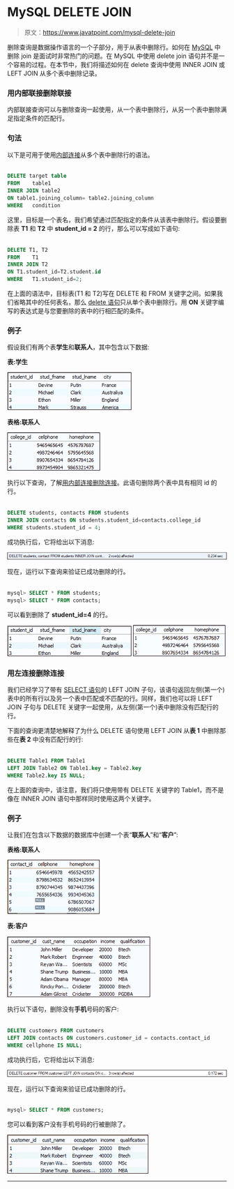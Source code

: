 # MySQL DELETE JOIN

> 原文：<https://www.javatpoint.com/mysql-delete-join>

删除查询是数据操作语言的一个子部分，用于从表中删除行。如何在 [MySQL](https://www.javatpoint.com/mysql-tutorial) 中删除 join 是面试时非常热门的问题。在 MySQL 中使用 delete join 语句并不是一个容易的过程。在本节中，我们将描述如何在 delete 查询中使用 INNER JOIN 或 LEFT JOIN 从多个表中删除记录。

### 用内部联接删除联接

内部联接查询可以与删除查询一起使用，从一个表中删除行，从另一个表中删除满足指定条件的匹配行。

### 句法

以下是可用于使用[内部连接](https://www.javatpoint.com/mysql-inner-join)从多个表中删除行的语法。

```sql

DELETE target table 
FROM    table1  
INNER JOIN table2
ON table1.joining_column= table2.joining_column
WHERE   condition

```

这里，目标是一个表名，我们希望通过匹配指定的条件从该表中删除行。假设要删除表 **T1** 和 **T2** 中 **student_id = 2** 的行，那么可以写成如下语句:

```sql

DELETE T1, T2  
FROM    T1  
INNER JOIN T2  
ON T1.student_id=T2.student.id  
WHERE   T1.student_id=2;

```

在上面的语法中，目标表(T1 和 T2)写在 DELETE 和 FROM 关键字之间。如果我们省略其中的任何表名，那么 [delete 语句](https://www.javatpoint.com/mysql-delete)只从单个表中删除行。用 **ON** 关键字编写的表达式是与您要删除的表中的行相匹配的条件。

### 例子

假设我们有两个表**学生**和**联系人**，其中包含以下数据:

**表:学生**

![MySQL DELETE JOIN](img/88feaef3e48d2423880a277b462afda1.png)

**表格:联系人**

![MySQL DELETE JOIN](img/80bba7d64f6f5e8b795698cea31a65c1.png)

执行以下查询，了解[用内部连接删除连接](https://www.javatpoint.com/mysql-delete-join)。此语句删除两个表中具有相同 id 的行。

```sql

DELETE students, contacts FROM students
INNER JOIN contacts ON students.student_id=contacts.college_id 
WHERE students.student_id = 4;

```

成功执行后，它将给出以下消息:

![MySQL DELETE JOIN](img/acbd801210e86a0a6337889af09f298f.png)

现在，运行以下查询来验证已成功删除的行。

```sql

mysql> SELECT * FROM students;
mysql> SELECT * FROM contacts;

```

可以看到删除了 **student_id=4** 的行。

![MySQL DELETE JOIN](img/850dad1f5df49481c9c754a3e2b12d2a.png) ![MySQL DELETE JOIN](img/246bd361e4187e09d61610c4a4a6e118.png)

### 用左连接删除连接

我们已经学习了带有 [SELECT 语句](https://www.javatpoint.com/mysql-select)的 LEFT JOIN 子句，该语句返回左侧(第一个)表中的所有行以及另一个表中匹配或不匹配的行。同样，我们也可以将 LEFT JOIN 子句与 DELETE 关键字一起使用，从左侧(第一个)表中删除没有匹配行的行。

下面的查询更清楚地解释了为什么 DELETE 语句使用 LEFT JOIN 从**表 1** 中删除那些在**表 2** 中没有匹配行的行:

```sql

DELETE Table1 FROM Table1
LEFT JOIN Table2 ON Table1.key = Table2.key 
WHERE Table2.key IS NULL;

```

在上面的查询中，请注意，我们将只使用带有 DELETE 关键字的 Table1，而不是像在 INNER JOIN 语句中那样同时使用这两个关键字。

### 例子

让我们在包含以下数据的数据库中创建一个表“**联系人**”和“**客户**”:

**表格:联系人**

![MySQL DELETE JOIN](img/8bfe2cab2500f8b5f2bde3564bfb270d.png)

**表:客户**

![MySQL DELETE JOIN](img/0ec9de60152e1eb7b50c3136368a90df.png)

执行以下语句，删除没有**手机**号码的客户:

```sql

DELETE customers FROM customers
LEFT JOIN contacts ON customers.customer_id = contacts.contact_id 
WHERE cellphone IS NULL;

```

成功执行后，它将给出以下消息:

![MySQL DELETE JOIN](img/66f539194d2db48050d5e486708243b4.png)

现在，运行以下查询来验证已成功删除的行。

```sql

mysql> SELECT * FROM customers;

```

您可以看到客户没有手机号码的行被删除了。

![MySQL DELETE JOIN](img/a7a2e3f663e8b7ebe9c85e9b4d7e54dd.png)

* * *